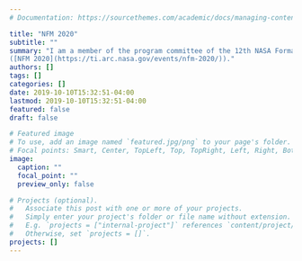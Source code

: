 ```yaml
---
# Documentation: https://sourcethemes.com/academic/docs/managing-content/

title: "NFM 2020"
subtitle: ""
summary: "I am a member of the program committee of the 12th NASA Formal Methods Symposium
([NFM 2020](https://ti.arc.nasa.gov/events/nfm-2020/))."
authors: []
tags: []
categories: []
date: 2019-10-10T15:32:51-04:00
lastmod: 2019-10-10T15:32:51-04:00
featured: false
draft: false

# Featured image
# To use, add an image named `featured.jpg/png` to your page's folder.
# Focal points: Smart, Center, TopLeft, Top, TopRight, Left, Right, BottomLeft, Bottom, BottomRight.
image:
  caption: ""
  focal_point: ""
  preview_only: false

# Projects (optional).
#   Associate this post with one or more of your projects.
#   Simply enter your project's folder or file name without extension.
#   E.g. `projects = ["internal-project"]` references `content/project/deep-learning/index.md`.
#   Otherwise, set `projects = []`.
projects: []
---
```

